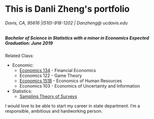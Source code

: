 # This is Danli Zheng's portfolio
###### Davis, CA, 95616 |(510)-918-1202 | Danzheng@ ucdavis.edu
##### Bachelor of Science in Statistics with a minor in Economics Expected Graduation: June 2019

 
Related Class: 
- Economic: 
  * [Economics 134](./economics134) - Financial Economics
  * Economics 122 - Game Theory
  * [Economics 151B](./economics151b) - Economics of Human Resources
  * Economics 103 - Economics of Uncertainty and Information
- Statistics: 
  * [Sampling Theory of Surveys](./samplingtheoryofsurverys)
  

I would love to be able to start my career in state department. I’m a responsible, ambitious and hardworking person. 



